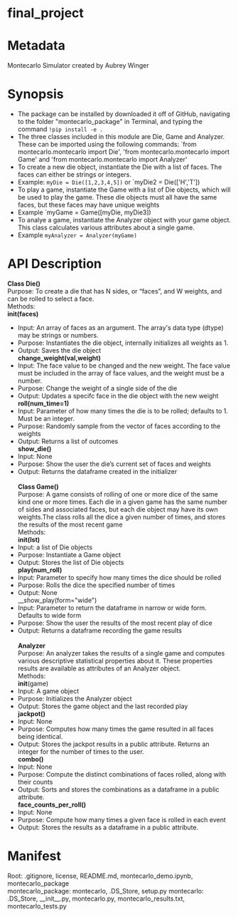 # final_project
# Metadata
Montecarlo Simulator created by Aubrey Winger
# Synopsis
 - The package can be installed by downloaded it off of GitHub, navigating to the folder "montecarlo_package" in Terminal, and typing the command `!pip install -e .`
 - The three classes included in this module are Die, Game and Analyzer. These can be imported using the following commands: `from montecarlo.montecarlo import Die', 'from montecarlo.montecarlo import Game' and 'from montecarlo.montecarlo import Analyzer'
 - To create a new die object, instantiate the Die with a list of faces. The faces can either be strings or integers. 
 - Example: `myDie = Die([1,2,3,4,5])` or `myDie2 = Die(['H','T'])
 - To play a game, instantiate the Game with a list of Die objects, which will be used to play the game. These die objects must all have the same faces, but these faces may have unique weights
 - Example `myGame = Game([myDie, myDie3])
 - To analye a game, instantiate the Analyzer object with your game object. This class calculates various attributes about a single game.
 - Example `myAnalyzer = Analyzer(myGame)`
 # API Description
 __Class Die()__
 \
 Purpose: To create a die that has N sides, or “faces”, and W weights, and can be rolled to select a face.
 \
 Methods: 
\
__init(faces)__
 - Input: An array of faces as an argument. The array's data type (dtype) may be strings or numbers. 
 - Purpose: Instantiates the die object, internally initializes all weights as 1. 
 - Output: Saves the die object
 \
 __change_weight(val,weight)__
- Input: The face value to be changed and the new weight. The face value must be included in the array of face values, and the weight must be a number.
- Purpose: Change the weight of a single side of the die
- Output: Updates a specifc face in the die object with the new weight
\
__roll(num_time=1)__
- Input: Parameter of how many times the die is to be rolled; defaults to 1. Must be an integer.
- Purpose: Randomly sample from the vector of faces according to the weights
- Output: Returns a list of outcomes
\
__show_die()__
- Input: None
- Purpose: Show the user the die’s current set of faces and weights
- Output: Returns the dataframe created in the initializer
\
\
__Class Game()__
\
 Purpose: A game consists of rolling of one or more dice of the same kind one or more times. Each die in a given game has the same number of sides and associated faces, but each die object may have its own weights.The class rolls all the dice a given number of times, and stores the results of the most recent game
 \
 Methods:
 \
 __init(lst)__
 - Input: a list of Die objects
 - Purpose: Instantiate a Game object
 - Output: Stores the list of Die objects
 \
 __play(num_roll)__
 - Input: Parameter to specify how many times the dice should be rolled
 - Purpose: Rolls the dice the specified number of times
 - Output: None
 \
 __show_play(form="wide")
 - Input: Parameter to return the dataframe in narrow or wide form. Defaults to wide form
- Purpose: Show the user the results of the most recent play of dice
- Output: Returns a dataframe recording the game results
\
\
__Analyzer__
\
Purpose: An analyzer takes the results of a single game and computes various descriptive statistical properties about it. These properties results are available as attributes of an Analyzer object.
\
Methods:
\
__init__(game)
- Input: A game object
- Purpose: Initializes the Analyzer object
- Output: Stores the game object and the last recorded play
\
__jackpot()__
- Input: None
- Purpose: Computes how many times the game resulted in all faces being identical. 
- Output: Stores the jackpot results in a public attribute. Returns an integer for the number of times to the user.
\
__combo()__
- Input: None
- Purpose: Compute the distinct combinations of faces rolled, along with their counts
- Output: Sorts and stores the combinations as a dataframe in a public attribute.
\
__face_counts_per_roll()__
- Input: None
- Purpose: Compute how many times a given face is rolled in each event
- Output: Stores the results as a dataframe in a public attribute.
# Manifest
Root: .gitignore, license, README.md, montecarlo_demo.ipynb, montecarlo_package
\
montecarlo_package: montecarlo, .DS_Store, setup.py
montecarlo: .DS_Store, _\_init\_\_.py, montecarlo.py, montecarlo_results.txt, montecarlo_tests.py
